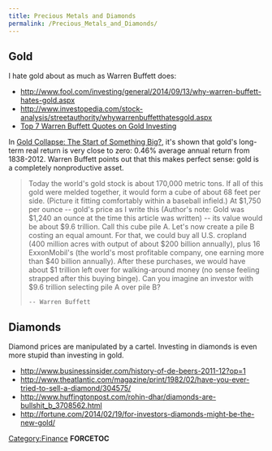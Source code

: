 ```yaml
---
title: Precious Metals and Diamonds
permalink: /Precious_Metals_and_Diamonds/
---
```


Gold
----

I hate gold about as much as Warren Buffett does:

-   <http://www.fool.com/investing/general/2014/09/13/why-warren-buffett-hates-gold.aspx>
-   <http://www.investopedia.com/stock-analysis/streetauthority/whywarrenbuffetthatesgold.aspx>
-   [Top 7 Warren Buffett Quotes on Gold Investing](http://www.minyanville.com/trading-and-investing/commodities/articles/Warren-Buffett-brka-gold-investing-investing/10/3/2012/id/44617)

In [Gold Collapse: The Start of Something Big?](http://www.fool.com/investing/general/2013/04/16/gold-collapse-the-beginning-of-something-big.aspx), it's shown that gold's long-term real return is very close to zero: 0.46% average annual return from 1838-2012. Warren Buffett points out that this makes perfect sense: gold is a completely nonproductive asset.

> Today the world's gold stock is about 170,000 metric tons. If all of this gold were melded together, it would form a cube of about 68 feet per side. (Picture it fitting comfortably within a baseball infield.) At $1,750 per ounce -- gold's price as I write this (Author's note: Gold was $1,240 an ounce at the time this article was written) -- its value would be about $9.6 trillion. Call this cube pile A. Let's now create a pile B costing an equal amount. For that, we could buy all U.S. cropland (400 million acres with output of about $200 billion annually), plus 16 ExxonMobil's (the world's most profitable company, one earning more than $40 billion annually). After these purchases, we would have about $1 trillion left over for walking-around money (no sense feeling strapped after this buying binge). Can you imagine an investor with $9.6 trillion selecting pile A over pile B?
>
> `-- Warren Buffett`

Diamonds
--------

Diamond prices are manipulated by a cartel. Investing in diamonds is even more stupid than investing in gold.

-   <http://www.businessinsider.com/history-of-de-beers-2011-12?op=1>
-   <http://www.theatlantic.com/magazine/print/1982/02/have-you-ever-tried-to-sell-a-diamond/304575/>
-   <http://www.huffingtonpost.com/rohin-dhar/diamonds-are-bullshit_b_3708562.html>
-   <http://fortune.com/2014/02/19/for-investors-diamonds-might-be-the-new-gold/>

[Category:Finance](/Category:Finance "wikilink") __FORCETOC__